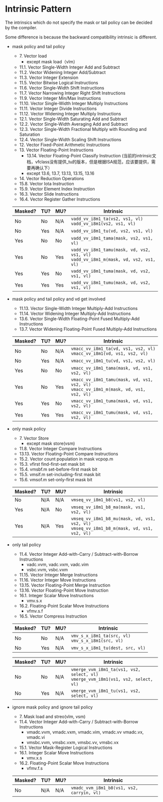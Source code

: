 # Intrinsic Pattern

The intrinsics which do not specify the mask or tail policy can be decided by the compiler.

Some difference is because the backward compatibility intrinsic is different.

- mask policy and tail policy
  - 7\. Vector load
    - except mask load（vlm）
  - 11.1. Vector Single-Width Integer Add and Subtract
  - 11.2. Vector Widening Integer Add/Subtract
  - 11.3. Vector Integer Extension
  - 11.5. Vector Bitwise Logical Instructions
  - 11.6. Vector Single-Width Shift Instructions
  - 11.7. Vector Narrowing Integer Right Shift Instructions
  - 11.9. Vector Integer Min/Max Instructions
  - 11.10. Vector Single-Width Integer Multiply Instructions
  - 11.11. Vector Integer Divide Instructions
  - 11.12. Vector Widening Integer Multiply Instructions
  - 12.1. Vector Single-Width Saturating Add and Subtract
  - 12.2. Vector Single-Width Averaging Add and Subtract
  - 12.3. Vector Single-Width Fractional Multiply with Rounding and Saturation
  - 12.4. Vector Single-Width Scaling Shift Instructions
  - 12\. Vector Fixed-Point Arithmetic Instructions
  - 13\. Vector Floating-Point Instructions
    - 13.14. Vector Floating-Point Classify Instruction (当前的intrinsic文档，vfclass没有提供_tu的版本，但是根据ISA规范，应该要提供，需要再确认下）
    - except 13.6, 13.7, 13.13, 13.15, 13.16
  - 14\. Vector Reduction Operations
  - 15.8. Vector Iota Instruction
  - 15.9. Vector Element Index Instruction
  - 16.3. Vector Slide Instructions
  - 16.4. Vector Register Gather Instructions

  | Masked? | TU? | MU? | Intrinsic |
  | ------- | --- | --- | --------- |
  | No      | No  | N/A | `vadd_vv_i8m1_ta(vs2, vs1, vl)`<br>`vadd_vv_i8m1(vs2, vs1, vl)` |
  | No      | Yes | N/A | `vadd_vv_i8m1_tu(vd, vs2, vs1, vl)` |
  | Yes     | No  | No  | `vadd_vv_i8m1_tama(mask, vs2, vs1, vl)` |
  | Yes     | No  | Yes | `vadd_vv_i8m1_tamu(mask, vd, vs2, vs1, vl)`<br>`vadd_vv_i8m1_m(mask, vd, vs2, vs1, vl)` |
  | Yes     | Yes | No  | `vadd_vv_i8m1_tuma(mask, vd, vs2, vs1, vl)` |
  | Yes     | Yes | Yes | `vadd_vv_i8m1_tumu(mask, vd, vs2, vs1, vl)` |

- mask policy and tail policy and vd get involved
  - 11.13. Vector Single-Width Integer Multiply-Add Instructions
  - 11.14. Vector Widening Integer Multiply-Add Instructions
  - 13.6. Vector Single-Width Floating-Point Fused Multiply-Add Instructions
  - 13.7. Vector Widening Floating-Point Fused Multiply-Add Instructions

  | Masked? | TU? | MU? | Intrinsic |
  | ------- | --- | --- | --------- |
  | No      | No  | N/A | `vmacc_vv_i8m1_ta(vd, vs1, vs2, vl)`<br>`vmacc_vv_i8m1(vd, vs1, vs2, vl)` |
  | No      | Yes | N/A | `vmacc_vv_i8m1_tu(vd, vs1, vs2, vl)` |
  | Yes     | No  | No  | `vmacc_vv_i8m1_tama(mask, vd, vs1, vs2, vl)` |
  | Yes     | No  | Yes | `vmacc_vv_i8m1_tamu(mask, vd, vs1, vs2, vl)`<br>`vmacc_vv_i8m1_m(mask, vd, vs1, vs2, vl)` |
  | Yes     | Yes | No  | `vmacc_vv_i8m1_tuma(mask, vd, vs1, vs2, vl)` |
  | Yes     | Yes | Yes | `vmacc_vv_i8m1_tumu(mask, vd, vs1, vs2, vl)` |

- only mask policy
  - 7\. Vector Store
    - except mask store(vsm)
  - 11.8. Vector Integer Compare Instructions
  - 13.13. Vector Floating-Point Compare Instructions
  - 15.2. Vector count population in mask vcpop.m
  - 15.3. vfirst find-first-set mask bit
  - 15.4. vmsbf.m set-before-first mask bit
  - 15.5. vmsif.m set-including-first mask bit
  - 15.6. vmsof.m set-only-first mask bit

  | Masked? | TU? | MU?  | Intrinsic |
  | ------- | --- | ---- | --------- |
  | No      | N/A  | N/A | `vmseq_vv_i8m1_b8(vs1, vs2, vl)` |
  | Yes     | N/A  | No  | `vmseq_vv_i8m1_b8_ma(mask, vs1, vs2, vl)` |
  | Yes     | N/A  | Yes | `vmseq_vv_i8m1_b8_mu(mask, vd, vs1, vs2, vl)`<br>`vmseq_vv_i8m1_b8_m(mask, vd, vs1, vs2, vl)` |

- only tail policy
  - 11.4. Vector Integer Add-with-Carry / Subtract-with-Borrow Instructions
    - vadc.vvm, vadc.vxm, vadc.vim
    - vsbc.vvm, vsbc.vxm
  - 11.15. Vector Integer Merge Instructions
  - 11.16. Vector Integer Move Instructions
  - 13.15. Vector Floating-Point Merge Instruction
  - 13.16. Vector Floating-Point Move Instruction
  - 16.1. Integer Scalar Move Instructions
    - vmv.s.x
  - 16.2. Floating-Point Scalar Move Instructions
    - vfmv.s.f
  - 16.5. Vector Compress Instruction

  | Masked? | TU? | MU? | Intrinsic |
  | ------- | --- | --- | --------- |
  | No      | No  | N/A | `vmv_s_x_i8m1_ta(src, vl)`<br>`vmv_s_x_i8m1(src, vl)` |
  | No      | Yes | N/A | `vmv_s_x_i8m1_tu(dest, src, vl)` |

  | Masked? | TU? | MU? | Intrinsic |
  | ------- | --- | --- | --------- |
  | No      | No  | N/A | `vmerge_vvm_i8m1_ta(vs1, vs2, select, vl)`<br>`vmerge_vvm_i8m1(vs1, vs2, select, vl)` |
  | No      | Yes | N/A | `vmerge_vvm_i8m1_tu(vs1, vs2, select, vl)` |

- ignore mask policy and ignore tail policy
  - 7\. Mask load and streo(vlm, vsm)
  - 11.4. Vector Integer Add-with-Carry / Subtract-with-Borrow Instructions
    - vmadc.vvm, vmadc.vxm, vmadc.vim, vmadc.vv vmadc.vx, vmadc.vi
    - vmsbc.vvm, vmsbc.vxm, vmsbc.vv, vmsbc.vx
  - 15.1. Vector Mask-Register Logical Instructions
  - 16.1. Integer Scalar Move Instructions
    - vmv.x.s
  - 16.2. Floating-Point Scalar Move Instructions
    - vfmv.f.s

  | Masked? | TU? | MU?  | Intrinsic |
  | ------- | --- | ---- | --------- |
  | No      | N/A  | N/A | `vmadc_vvm_i8m1_b8(vs1, vs2, carryin, vl)` |

